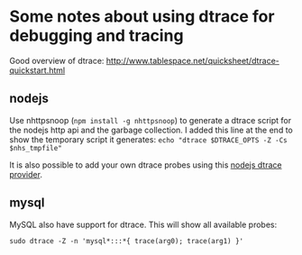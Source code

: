 Some notes about using dtrace for debugging and tracing
======================================================


Good overview of dtrace: http://www.tablespace.net/quicksheet/dtrace-quickstart.html


nodejs
-----

Use nhttpsnoop (`npm install -g nhttpsnoop`) to generate a dtrace script for
the nodejs http api and the garbage collection. I added this line at the end
to show the temporary script it generates:
`echo "dtrace $DTRACE_OPTS -Z -Cs $nhs_tmpfile"`

It is also possible to add your own dtrace probes using this
[nodejs dtrace provider](https://github.com/chrisa/node-dtrace-provider).


mysql
----

MySQL also have support for dtrace. This will show all available probes:

`sudo dtrace -Z -n 'mysql*:::*{ trace(arg0); trace(arg1) }'`
